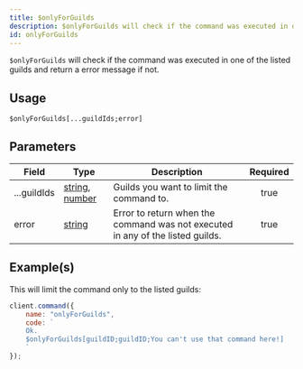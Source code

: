 ```yaml
---
title: $onlyForGuilds
description: $onlyForGuilds will check if the command was executed in one of the listed guilds and return a error message if not.
id: onlyForGuilds
---
```


`$onlyForGuilds` will check if the command was executed in one of the listed guilds and return a error message if not.

## Usage

```aoi
$onlyForGuilds[...guildIds;error]
```

## Parameters

| Field       | Type                                                                                                                                                                                                 | Description                                                                    | Required |
| ----------- | ---------------------------------------------------------------------------------------------------------------------------------------------------------------------------------------------------- | ------------------------------------------------------------------------------ | :------: |
| ...guildIds | [string](https://developer.mozilla.org/en-US/docs/Web/JavaScript/Reference/Global_Objects/String), [number](https://developer.mozilla.org/en-us/docs/web/javascript/reference/global_objects/number) | Guilds you want to limit the command to.                                       |   true   |
| error       | [string](https://developer.mozilla.org/en-US/docs/Web/JavaScript/Reference/Global_Objects/String)                                                                                                    | Error to return when the command was not executed in any of the listed guilds. |   true   |

## Example(s)

This will limit the command only to the listed guilds:

```javascript
client.command({
    name: "onlyForGuilds",
    code: `
    Ok.
    $onlyForGuilds[guildID;guildID;You can't use that command here!]
    `
});
```
